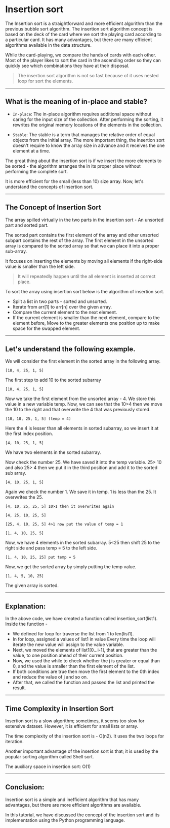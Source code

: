 # Insertion sort

The Insertion sort is a straightforward and more efficient algorithm than the previous bubble sort algorithm. The insertion sort algorithm concept is based on the deck of the card where we sort the playing card according to a particular card. It has many advantages, but there are many efficient algorithms available in the data structure.

While the card-playing, we compare the hands of cards with each other. Most of the player likes to sort the card in the ascending order so they can quickly see which combinations they have at their disposal.


> The insertion sort algorithm is not so fast because of it uses nested loop for sort the elements.
 ----

## What is the meaning of in-place and stable?
- `In-place`: The in-place algorithm requires additional space without caring for the input size of the collection. After performing the sorting, it rewrites the original memory locations of the elements in the collection.

- `Stable`: The stable is a term that manages the relative order of equal objects from the initial array.
The more important thing, the insertion sort doesn't require to know the array size in advance and it receives the one element at a time.

The great thing about the insertion sort is if we insert the more elements to be sorted - the algorithm arranges the in its proper place without performing the complete sort.

It is more efficient for the small (less than 10) size array. Now, let's understand the concepts of insertion sort.

----

## The Concept of Insertion Sort
The array spilled virtually in the two parts in the insertion sort - An unsorted part and sorted part.

The sorted part contains the first element of the array and other unsorted subpart contains the rest of the array. The first element in the unsorted array is compared to the sorted array so that we can place it into a proper sub-array.

It focuses on inserting the elements by moving all elements if the right-side value is smaller than the left side.

> It will repeatedly happen until the all element is inserted at correct place.

To sort the array using insertion sort below is the algorithm of insertion sort.

- Spilt a list in two parts - sorted and unsorted.
- Iterate from arr[1] to arr[n] over the given array.
- Compare the current element to the next element.
- If the current element is smaller than the next element, compare to the element before, Move to the greater elements one position up to make space for the swapped element.

----

## Let's understand the following example.

We will consider the first element in the sorted array in the following array.

```
[10, 4, 25, 1, 5]
```

The first step to add 10 to the sorted subarray

```
[10, 4, 25, 1, 5]
````

Now we take the first element from the unsorted array - 4. We store this value in a new variable temp. Now, we can see that the 10>4 then we move the 10 to the right and that overwrite the 4 that was previously stored.

```
[10, 10, 25, 1, 5] (temp = 4)
```

Here the 4 is lesser than all elements in sorted subarray, so we insert it at the first index position.

```
[4, 10, 25, 1, 5]
```

We have two elements in the sorted subarray.

Now check the number 25. We have saved it into the temp variable. 25> 10 and also 25> 4 then we put it in the third position and add it to the sorted sub array.

```
[4, 10, 25, 1, 5]
```

Again we check the number 1. We save it in temp. 1 is less than the 25. It overwrites the 25.

```
[4, 10, 25, 25, 5] 10>1 then it overwrites again

[4, 25, 10, 25, 5]

[25, 4, 10, 25, 5] 4>1 now put the value of temp = 1

[1, 4, 10, 25, 5]
```

Now, we have 4 elements in the sorted subarray. 5<25 then shift 25 to the right side and pass temp = 5 to the left side.

```
[1, 4, 10, 25, 25] put temp = 5
```

Now, we get the sorted array by simply putting the temp value.

```
[1, 4, 5, 10, 25]
```

The given array is sorted.

----

## Explanation:

In the above code, we have created a function called insertion_sort(list1). Inside the function -

- We defined for loop for traverse the list from 1 to len(list1).
- In for loop, assigned a values of list1 in value Every time the loop will iterate the new value will assign to the value variable.
- Next, we moved the elements of list1[0…i-1], that are greater than the value, to one position ahead of their current position.
- Now, we used the while to check whether the j is greater or equal than 0, and the value is smaller than the first element of the list.
- If both conditions are true then move the first element to the 0th index and reduce the value of j and so on.
- After that, we called the function and passed the list and printed the result.

-----

## Time Complexity in Insertion Sort

Insertion sort is a slow algorithm; sometimes, it seems too slow for extensive dataset. However, it is efficient for small lists or array.

The time complexity of the insertion sort is - O(n2). It uses the two loops for iteration.

Another important advantage of the insertion sort is that; it is used by the popular sorting algorithm called Shell sort.

The auxiliary space in insertion sort: O(1)

---

## Conclusion:
Insertion sort is a simple and inefficient algorithm that has many advantages, but there are more efficient algorithms are available.

In this tutorial, we have discussed the concept of the insertion sort and its implementation using the Python programming language.